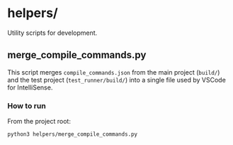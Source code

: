 # helpers/

Utility scripts for development.

## merge_compile_commands.py

This script merges `compile_commands.json` from the main project (`build/`) and the test project (`test_runner/build/`) into a single file used by VSCode for IntelliSense.

### How to run

From the project root:

```bash
python3 helpers/merge_compile_commands.py
```
